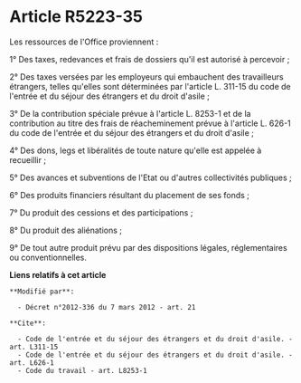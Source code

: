 # Article R5223-35

Les ressources de l'Office proviennent : 

1° Des taxes, redevances et frais de dossiers qu'il est autorisé à percevoir ; 

2° Des taxes versées par les employeurs qui embauchent des travailleurs étrangers, telles qu'elles sont déterminées par
l'article L. 311-15 du code de l'entrée et du séjour des étrangers et du droit d'asile ; 

3° De la contribution spéciale prévue à l'article L. 8253-1 et de la contribution au titre des frais de réacheminement prévue
à l'article L. 626-1 du code de l'entrée et du séjour des étrangers et du droit d'asile ; 

4° Des dons, legs et libéralités de toute nature qu'elle est appelée à recueillir ; 

5° Des avances et subventions de l'Etat ou d'autres collectivités publiques ; 

6° Des produits financiers résultant du placement de ses fonds ; 

7° Du produit des cessions et des participations ; 

8° Du produit des aliénations ; 

9° De tout autre produit prévu par des dispositions légales, réglementaires ou conventionnelles.

**Liens relatifs à cet article**

	**Modifié par**:

	  - Décret n°2012-336 du 7 mars 2012 - art. 21

	**Cite**:

	  - Code de l'entrée et du séjour des étrangers et du droit d'asile. - art. L311-15
	  - Code de l'entrée et du séjour des étrangers et du droit d'asile. - art. L626-1
	  - Code du travail - art. L8253-1
